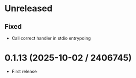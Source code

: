 # Unreleased

## Fixed

- Call correct handler in stdio entrypoing

# 0.1.13 (2025-10-02 / 2406745)

- First release
